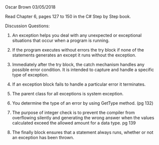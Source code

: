 Oscar Brown
03/05/2018

Read Chapter 6, pages 127 to 150 in the C# Step by Step book.

Discussion Questions:

1. An exception helps you deal with any unexpected or exceptional situations that occur when a program is running.

2. If the program executes without errors the try block if none of the statements generates an except it runs without the exception.

3. Immediately after the try block, the catch mechanism handles any possible error condition. It is intended to capture and handle a specific type of exception.

4. If an exception block fails to handle a particular error it terminates.

5. The parent class for all exceptions is system exception.

6. You determine the type of an error by using GetType method. (pg 132)

7. The purpose of integer check is to prevent the compiler from overflowing silently and generating the wrong answer when the values calculated exceed the allowed amount for a data type. pg 139

8. The finally block ensures that a statement always runs, whether or not an exception has been thrown.

